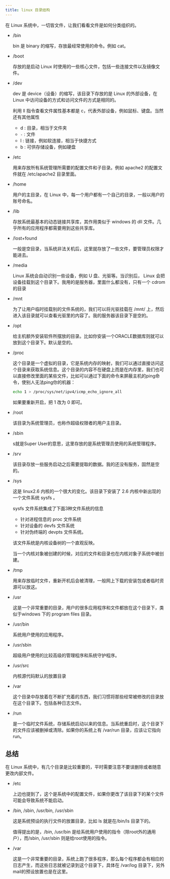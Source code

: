 ```yaml
---
title: linux 目录结构
---
```


在 Linux 系统中，一切皆文件，让我们看看文件是如何分类组织的。

- /bin

  bin 是 binary 的缩写，存放最经常使用的命令。例如 cat。

- /boot

  存放的是启动 Linux 时使用的一些核心文件，包括一些连接文件以及镜像文件。

- /dev

  dev 是 device（设备）的缩写，该目录下存放的是 Linux 的外部设备，在 Linux 中访问设备的方式和访问文件的方式是相同的。

  利用 ll 指令查看文件属性基本都是 c，代表外部设备，例如鼠标、键盘。当然还有其他属性

  - d : 目录，相当于文件夹
  - `-` : 文件
  - l : 链接，例如软连接，相当于快捷方式
  - b : 可供存储设备，例如硬盘

- /etc

  用来存放所有系统管理所需要的配置文件和子目录。例如 apache2 的配置文件就在 /etc/apache2 目录里面。

- /home

  用户的主目录，在 Linux 中，每一个用户都有一个自己的目录，一般以用户的账号命名。

- /lib

  存放系统最基本的动态链接共享库，其作用类似于 windows 的 dll 文件。几乎所有的应用程序都需要用到这些共享库。

- /lost+found

  一般是空目录，当系统非法关机后，这里就存放了一些文件，要管理员权限才能进去。

- /media

  Linux 系统会自动识别一些设备，例如 U 盘、光驱等。当识别后， Linux 会把设备挂载到这个目录下。我用的是服务器，里面什么都没有，只有一个 cdrom 的目录

- /mnt

  为了让用户临时挂载别的文件系统的，我们可以将光驱挂载在 /mnt/ 上，然后进入该目录就可以查看光驱里的内容了。我的服务器该目录下是空的。

- /opt

  给主机额外安装软件所摆放的目录。比如你安装一个ORACLE数据库则就可以放到这个目录下。默认是空的。

- /proc

  这个目录是一个虚拟的目录，它是系统内存的映射，我们可以通过直接访问这个目录来获取系统信息。这个目录的内容不在硬盘上而是在内存里，我们也可以直接修改里面的某些文件，比如可以通过下面的命令来屏蔽主机的ping命令，使别人无法ping你的机器：

  ```bash
  echo 1 > /proc/sys/net/ipv4/icmp_echo_ignore_all
  ```

  如果要重新开启，把 1 改为 0 即可。

- /root

  该目录为系统管理员，也称作超级权限者的用户主目录。

- /sbin

  s就是Super User的意思，这里存放的是系统管理员使用的系统管理程序。

- /srv

  该目录存放一些服务启动之后需要提取的数据。我的还没有服务，固然是空的。

- /sys

    这是 linux2.6 内核的一个很大的变化。该目录下安装了 2.6 内核中新出现的一个文件系统 sysfs 。

  sysfs 文件系统集成了下面3种文件系统的信息

  - 针对进程信息的 proc 文件系统
  - 针对设备的 devfs 文件系统
  - 针对伪终端的 devpts 文件系统。

  该文件系统是内核设备树的一个直观反映。

  当一个内核对象被创建的时候，对应的文件和目录也在内核对象子系统中被创建。

- /tmp

  用来存放临时文件，重新开机后会被清理，一般网上下载的安装包或者临时资源可以放这。

- /usr

  这是一个非常重要的目录，用户的很多应用程序和文件都放在这个目录下，类似于windows 下的 program files 目录。

- /usr/bin

  系统用户使用的应用程序。

- /usr/sbin

  超级用户使用的比较高级的管理程序和系统守护程序。

- /usr/src

  内核源代码默认的放置目录

- /var

  这个目录中存放着在不断扩充着的东西，我们习惯将那些经常被修改的目录放在这个目录下。包括各种日志文件。

- /run

  是一个临时文件系统，存储系统启动以来的信息。当系统重启时，这个目录下的文件应该被删掉或清除。如果你的系统上有 /var/run 目录，应该让它指向 run。

## 总结

在 Linux 系统中，有几个目录是比较重要的，平时需要注意不要误删除或者随意更改内部文件。

- /etc

   上边也提到了，这个是系统中的配置文件，如果你更改了该目录下的某个文件可能会导致系统不能启动。

- /bin, /sbin, /usr/bin, /usr/sbin

   这是系统预设的执行文件的放置目录，比如 ls 就是在/bin/ls 目录下的。

  值得提出的是，/bin, /usr/bin 是给系统用户使用的指令（除root外的通用户），而/sbin, /usr/sbin 则是给root使用的指令。

- /var

  这是一个非常重要的目录，系统上跑了很多程序，那么每个程序都会有相应的日志产生，而这些日志就被记录到这个目录下，具体在 /var/log 目录下，另外mail的预设放置也是在这里。

